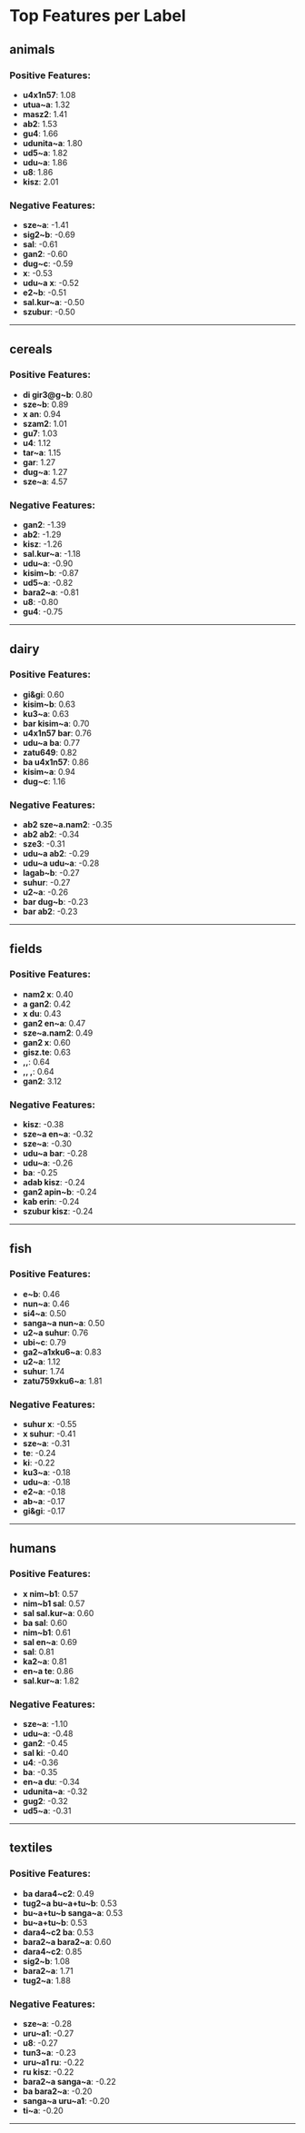 # Top Features per Label

## animals

### Positive Features:
- **u4x1n57**: 1.08
- **utua~a**: 1.32
- **masz2**: 1.41
- **ab2**: 1.53
- **gu4**: 1.66
- **udunita~a**: 1.80
- **ud5~a**: 1.82
- **udu~a**: 1.86
- **u8**: 1.86
- **kisz**: 2.01

### Negative Features:
- **sze~a**: -1.41
- **sig2~b**: -0.69
- **sal**: -0.61
- **gan2**: -0.60
- **dug~c**: -0.59
- **x**: -0.53
- **udu~a x**: -0.52
- **e2~b**: -0.51
- **sal.kur~a**: -0.50
- **szubur**: -0.50

---

## cereals

### Positive Features:
- **di gir3@g~b**: 0.80
- **sze~b**: 0.89
- **x an**: 0.94
- **szam2**: 1.01
- **gu7**: 1.03
- **u4**: 1.12
- **tar~a**: 1.15
- **gar**: 1.27
- **dug~a**: 1.27
- **sze~a**: 4.57

### Negative Features:
- **gan2**: -1.39
- **ab2**: -1.29
- **kisz**: -1.26
- **sal.kur~a**: -1.18
- **udu~a**: -0.90
- **kisim~b**: -0.87
- **ud5~a**: -0.82
- **bara2~a**: -0.81
- **u8**: -0.80
- **gu4**: -0.75

---

## dairy

### Positive Features:
- **gi&gi**: 0.60
- **kisim~b**: 0.63
- **ku3~a**: 0.63
- **bar kisim~a**: 0.70
- **u4x1n57 bar**: 0.76
- **udu~a ba**: 0.77
- **zatu649**: 0.82
- **ba u4x1n57**: 0.86
- **kisim~a**: 0.94
- **dug~c**: 1.16

### Negative Features:
- **ab2 sze~a.nam2**: -0.35
- **ab2 ab2**: -0.34
- **sze3**: -0.31
- **udu~a ab2**: -0.29
- **udu~a udu~a**: -0.28
- **lagab~b**: -0.27
- **suhur**: -0.27
- **u2~a**: -0.26
- **bar dug~b**: -0.23
- **bar ab2**: -0.23

---

## fields

### Positive Features:
- **nam2 x**: 0.40
- **a gan2**: 0.42
- **x du**: 0.43
- **gan2 en~a**: 0.47
- **sze~a.nam2**: 0.49
- **gan2 x**: 0.60
- **gisz.te**: 0.63
- **,,**: 0.64
- **,, ,**: 0.64
- **gan2**: 3.12

### Negative Features:
- **kisz**: -0.38
- **sze~a en~a**: -0.32
- **sze~a**: -0.30
- **udu~a bar**: -0.28
- **udu~a**: -0.26
- **ba**: -0.25
- **adab kisz**: -0.24
- **gan2 apin~b**: -0.24
- **kab erin**: -0.24
- **szubur kisz**: -0.24

---

## fish

### Positive Features:
- **e~b**: 0.46
- **nun~a**: 0.46
- **si4~a**: 0.50
- **sanga~a nun~a**: 0.50
- **u2~a suhur**: 0.76
- **ubi~c**: 0.79
- **ga2~a1xku6~a**: 0.83
- **u2~a**: 1.12
- **suhur**: 1.74
- **zatu759xku6~a**: 1.81

### Negative Features:
- **suhur x**: -0.55
- **x suhur**: -0.41
- **sze~a**: -0.31
- **te**: -0.24
- **ki**: -0.22
- **ku3~a**: -0.18
- **udu~a**: -0.18
- **e2~a**: -0.18
- **ab~a**: -0.17
- **gi&gi**: -0.17

---

## humans

### Positive Features:
- **x nim~b1**: 0.57
- **nim~b1 sal**: 0.57
- **sal sal.kur~a**: 0.60
- **ba sal**: 0.60
- **nim~b1**: 0.61
- **sal en~a**: 0.69
- **sal**: 0.81
- **ka2~a**: 0.81
- **en~a te**: 0.86
- **sal.kur~a**: 1.82

### Negative Features:
- **sze~a**: -1.10
- **udu~a**: -0.48
- **gan2**: -0.45
- **sal ki**: -0.40
- **u4**: -0.36
- **ba**: -0.35
- **en~a du**: -0.34
- **udunita~a**: -0.32
- **gug2**: -0.32
- **ud5~a**: -0.31

---

## textiles

### Positive Features:
- **ba dara4~c2**: 0.49
- **tug2~a bu~a+tu~b**: 0.53
- **bu~a+tu~b sanga~a**: 0.53
- **bu~a+tu~b**: 0.53
- **dara4~c2 ba**: 0.53
- **bara2~a bara2~a**: 0.60
- **dara4~c2**: 0.85
- **sig2~b**: 1.08
- **bara2~a**: 1.71
- **tug2~a**: 1.88

### Negative Features:
- **sze~a**: -0.28
- **uru~a1**: -0.27
- **u8**: -0.27
- **tun3~a**: -0.23
- **uru~a1 ru**: -0.22
- **ru kisz**: -0.22
- **bara2~a sanga~a**: -0.22
- **ba bara2~a**: -0.20
- **sanga~a uru~a1**: -0.20
- **ti~a**: -0.20

---

